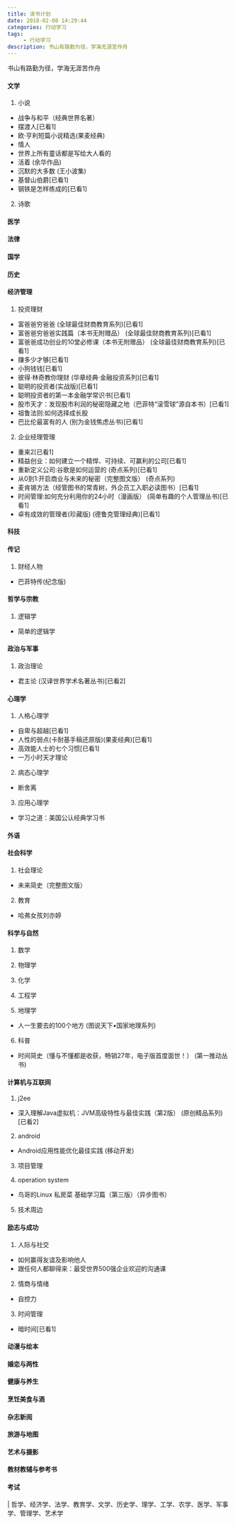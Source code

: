 ```yaml
---
title: 读书计划
date: 2018-02-08 14:29:44
categories: 行动学习
tags:
     - 行动学习
description: 书山有路勤为径，学海无涯苦作舟
---
```


书山有路勤为径，学海无涯苦作舟

#### 文学
1. 小说
- 战争与和平（经典世界名著）
- 摆渡人[已看1]
- 欧·亨利短篇小说精选(果麦经典)
- 情人
- 世界上所有童话都是写给大人看的
- 活着 (余华作品)
- 沉默的大多数 (王小波集)
- 基督山伯爵[已看1]
- 钢铁是怎样练成的[已看1]

2. 诗歌


#### 医学

#### 法律

#### 国学

#### 历史

#### 经济管理
1. 投资理财
- 富爸爸穷爸爸 (全球最佳财商教育系列)[已看1]
- 富爸爸穷爸爸实践篇（本书无附赠品） (全球最佳财商教育系列)[已看1]
- 富爸爸成功创业的10堂必修课（本书无附赠品） (全球最佳财商教育系列)[已看1]
- 赚多少才够[已看1]
- 小狗钱钱[已看1]
- 彼得·林奇教你理财 (华章经典·金融投资系列)[已看1]
- 聪明的投资者(实战版)[已看1]
- 聪明投资者的第一本金融学常识书[已看1]
- 股市天才：发现股市利润的秘密隐藏之地（巴菲特“滚雪球”源自本书）[已看1]
- 祖鲁法则:如何选择成长股
- 巴比伦最富有的人 (别为金钱焦虑丛书)[已看1]

2. 企业经理管理
- 重来2[已看1]
- 精益创业：如何建立一个精悍、可持续、可赢利的公司[已看1]
- 重新定义公司:谷歌是如何运营的 (奇点系列)[已看1]
- 从0到1:开启商业与未来的秘密（完整图文版） (奇点系列)
- 麦肯锡方法（经管图书的常青树，外企员工入职必读图书）[已看1]
- 时间管理:如何充分利用你的24小时（漫画版） (简单有趣的个人管理丛书)[已看1]
- 卓有成效的管理者(珍藏版) (德鲁克管理经典)[已看1]

#### 科技

#### 传记
1. 财经人物
- 巴菲特传(纪念版)

#### 哲学与宗教
1. 逻辑学
- 简单的逻辑学

#### 政治与军事
1. 政治理论
- 君主论 (汉译世界学术名著丛书)[已看2]

#### 心理学
1. 人格心理学
- 自卑与超越[已看1]
- 人性的弱点(卡耐基手稿还原版)(果麦经典)[已看1]
- 高效能人士的七个习惯[已看1]
- 一万小时天才理论

2. 病态心理学
- 断舍离

3. 应用心理学
- 学习之道：美国公认经典学习书

#### 外语

#### 社会科学
1. 社会理论
- 未来简史（完整图文版）

2. 教育
- 哈弗女孩刘亦婷

#### 科学与自然
1. 数学

2. 物理学

3. 化学

4. 工程学

5. 地理学
- 人一生要去的100个地方 (图说天下•国家地理系列)

6. 科普
- 时间简史（懂与不懂都是收获，畅销27年，电子版首度面世！） (第一推动丛书)

#### 计算机与互联网
1. j2ee
- 深入理解Java虚拟机：JVM高级特性与最佳实践（第2版） (原创精品系列)[已看2]

2. android
- Android应用性能优化最佳实践 (移动开发)

3. 项目管理

4. operation system
- 鸟哥的Linux 私房菜 基础学习篇（第三版）（异步图书）

5. 技术周边


#### 励志与成功
1. 人际与社交
- 如何赢得友谊及影响他人
- 跟任何人都聊得来：最受世界500强企业欢迎的沟通课

2. 情商与情绪
- 自控力

3. 时间管理
- 暗时间[已看1]

#### 动漫与绘本

#### 婚恋与两性

#### 健康与养生

#### 烹饪美食与酒

#### 杂志新阅

#### 旅游与地图

#### 艺术与摄影

#### 教材教辅与参考书

#### 考试

| 哲学、经济学、法学、教育学、文学、历史学、理学、工学、农学、医学、军事学、管理学、艺术学

